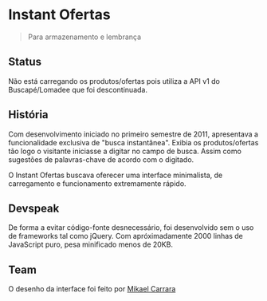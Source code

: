 # Instant Ofertas
> Para armazenamento e lembrança

## Status
Não está carregando os produtos/ofertas pois utiliza a API v1 do Buscapé/Lomadee que foi descontinuada.

## História
Com desenvolvimento iniciado no primeiro semestre de 2011, apresentava a funcionalidade exclusiva de "busca instantânea". Exibia os produtos/ofertas tão logo o visitante iniciasse a digitar no campo de busca. Assim como sugestões de palavras-chave de acordo com o digitado.

O Instant Ofertas buscava oferecer uma interface minimalista, de carregamento e funcionamento extremamente rápido.

## Devspeak
De forma a evitar código-fonte desnecessário, foi desenvolvido sem o uso de frameworks tal como jQuery. Com apróximadamente 2000 linhas de JavaScript puro, pesa minificado menos de 20KB.

## Team
O desenho da interface foi feito por [Mikael Carrara](https://github.com/mikaelcarrara)
